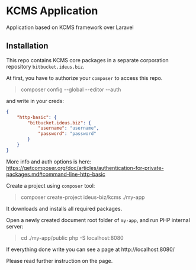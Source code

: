 # KCMS Application

Application based on KCMS framework over Laravel


## Installation

This repo contains KCMS core packages in a separate corporation repository `bitbucket.ideus.biz`.

At first, you have to authorize your `composer` to access this repo.

>composer config --global --editor --auth

and write in your creds:

```json
{
    "http-basic": {
        "bitbucket.ideus.biz": {
            "username": "username",
            "password": "password"
        }
    }
}
```

More info and auth options is here: https://getcomposer.org/doc/articles/authentication-for-private-packages.md#command-line-http-basic

Create a project using `composer` tool:

>composer create-project ideus-biz/kcms ./my-app

It downloads and installs all required packages.

Open a newly created document root folder of `my-app`,
and run PHP internal server:

> cd ./my-app/public
> php -S localhost:8080

If everything done write you can see a page at http://localhost:8080/

Please read further instruction on the page.
